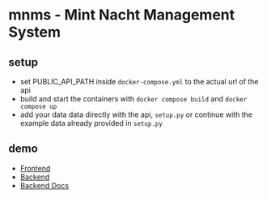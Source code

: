 # mnms - Mint Nacht Management System
## setup
- set PUBLIC_API_PATH inside `docker-compose.yml` to the actual url of the api
- build and start the containers with `docker compose build` and `docker compose up`
- add your data data directly with the api, `setup.py` or continue with the example data already provided in `setup.py`

## demo
- [Frontend](https://mnms.philippschuetz.com)
- [Backend](https://mnms-api.philippschuetz.com)
- [Backend Docs](https://mnms-api.philippschuetz.com/docs)
